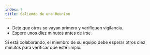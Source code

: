 ```yaml
---
index: 7
title: Saliendo de una Reunion
---
```

*   Deje que otros se vayan primero y verifiquen vigilancia.
*   Espere unos diez minutos antes de irse.

Si está colaborando, el miembro de su equipo debe esperar otros diez minutos para verificar que esté limpio.